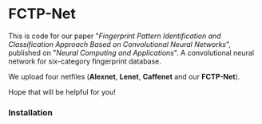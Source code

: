 # FCTP-Net

This is code for our paper "*Fingerprint Pattern Identification and Classification Approach Based on Convolutional Neural Networks*", published on "*Neural Computing and Applications*". A convolutional neural network for six-category fingerprint database. 

We upload four netfiles (**Alexnet**, **Lenet**, **Caffenet** and our **FCTP-Net**). 

Hope that will be helpful for you!

### Installation


